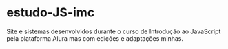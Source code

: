 # estudo-JS-imc
Site e sistemas desenvolvidos durante o curso de Introdução ao JavaScript pela plataforma Alura mas com edições e adaptações minhas.

